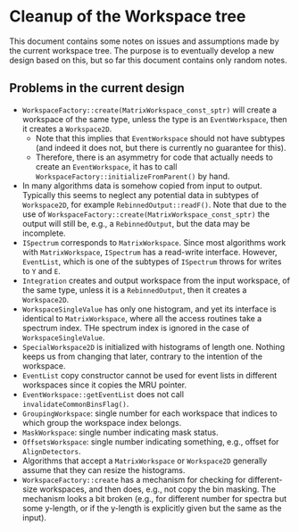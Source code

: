 # Cleanup of the Workspace tree

This document contains some notes on issues and assumptions made by the current workspace tree.
The purpose is to eventually develop a new design based on this, but so far this document contains only random notes.

## Problems in the current design

- `WorkspaceFactory::create(MatrixWorkspace_const_sptr)` will create a workspace of the same type, unless the type is an `EventWorkspace`, then it creates a `Workspace2D`.
  - Note that this implies that `EventWorkspace` should not have subtypes (and indeed it does not, but there is currently no guarantee for this).
  - Therefore, there is an asymmetry for code that actually needs to create an `EventWorkspace`, it has to call `WorkspaceFactory::initializeFromParent()` by hand.
- In many algorithms data is somehow copied from input to output. Typically this seems to neglect any potential data in subtypes of `Workspace2D`, for example `RebinnedOutput::readF()`. Note that due to the use of `WorkspaceFactory::create(MatrixWorkspace_const_sptr)` the output will still be, e.g., a `RebinnedOutput`, but the data may be incomplete.
- `ISpectrum` corresponds to `MatrixWorkspace`. Since most algorithms work with `MatrixWorkspace`, `ISpectrum` has a read-write interface. However, `EventList`, which is one of the subtypes of `ISpectrum` throws for writes to `Y` and `E`.
- `Integration` creates and output workspace from the input workspace, of the same type, unless it is a `RebinnedOutput`, then it creates a `Workspace2D`.
- `WorkspaceSingleValue` has only one histogram, and yet its interface is identical to `MatrixWorkspace`, where all the access routines take a spectrum index. THe spectrum index is ignored in the case of `WorkspaceSingleValue`.
- `SpecialWorkspace2D` is initialized with histograms of length one. Nothing keeps us from changing that later, contrary to the intention of the workspace.
- `EventList` copy constructor cannot be used for event lists in different workspaces since it copies the MRU pointer.
- `EventWorkspace::getEventList` does not call `invalidateCommonBinsFlag()`.
- `GroupingWorkspace`: single number for each workspace that indices to which group the workspace index belongs.
- `MaskWorkspace`: single number indicating mask status.
- `OffsetsWorkspace`: single number indicating something, e.g., offset for `AlignDetectors`.
- Algorithms that accept a `MatrixWorkspace` or `Workspace2D` generally assume that they can resize the histograms.
- `WorkspaceFactory::create` has a mechanism for checking for different-size workspaces, and then does, e.g., not copy the bin masking. The mechanism looks a bit broken (e.g., for different number for spectra but some y-length, or if the y-length is explicitly given but the same as the input).
